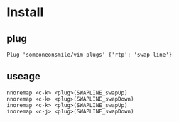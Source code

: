 # Install

## plug

```
Plug 'someoneonsmile/vim-plugs' {'rtp': 'swap-line'}
```

## useage

```
nnoremap <c-k> <plug>(SWAPLINE_swapUp)
nnoremap <c-k> <plug>(SWAPLINE_swapDown)
inoremap <c-k> <plug>(SWAPLINE_swapUp)
inoremap <c-j> <plug>(SWAPLINE_swapDown)
```

